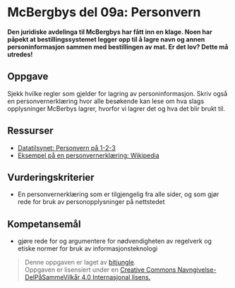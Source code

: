 McBergbys del 09a: Personvern
=============================
**Den juridiske avdelinga til McBergbys har fått inn en klage. Noen har påpekt at bestillingssystemet legger opp til å lagre navn og annen personinformasjon sammen med bestillingen av mat. Er det lov? Dette må utredes!**

Oppgave
-------
Sjekk hvilke regler som gjelder for lagring av personinformasjon. Skriv også en personvernerklæring hvor alle besøkende kan lese om hva slags opplysninger McBerbys lagrer, hvorfor vi lagrer det og hva det blir brukt til.

Ressurser
---------
* [Datatilsynet: Personvern på 1-2-3](http://www.datatilsynet.no/personvern/)
* [Eksempel på en personvernerklæring: Wikipedia](https://meta.wikimedia.org/wiki/Privacy_policy/nb)

Vurderingskriterier
-------------------
* En personvernerklæring som er tilgjengelig fra alle sider, og som gjør rede for bruk av personopplysninger på nettstedet

Kompetansemål
-------------
* gjøre rede for og argumentere for nødvendigheten av regelverk og etiske normer for bruk av informasjonsteknologi

>Denne oppgaven er laget av [bitjungle](https://github.com/bitjungle).  
>Oppgaven er lisensiert under en
>[Creative Commons Navngivelse-DelPåSammeVilkår 4.0 Internasjonal lisens.
](http://creativecommons.org/licenses/by-sa/4.0/)

